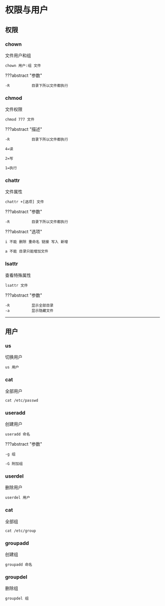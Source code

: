 # 权限与用户

## 权限

### chown

文件用户和组

```shell
chown 用户:组 文件
```

???abstract "参数"
	
    -R 			目录下所以文件都执行


### chmod

文件权限

```shell
chmod 777 文件
```

???abstract "描述"

    -R 			目录下所以文件都执行
    
    4=读 

    2=写 

    1=执行

### chattr

文件属性

```shell
chattr +[选项] 文件
```

???abstract "参数"

    -R			目录下所以文件都执行

???abstract "选项"

    i 不能 删除 重命名 链接 写入 新增

    a 不能 目录只能增加文件

### lsattr

查看特殊属性

```shell
lsattr 文件
```

???abstract "参数"

    -R			显示全部目录
    -a			显示隐藏文件

---
## 用户

### us

切换用户

```shell
us 用户
```
			
### cat

全部用户

```shell
cat /etc/passwd
```

### useradd

创建用户

```shell
useradd 命名
```

???abstract "参数"
	
    -g 组

    -G 附加组

### userdel

删除用户

```shell
userdel 用户
```

### cat

全部组

```shell
cat /etc/group
```

### groupadd

创建组

```shell
groupadd 命名
```

### groupdel

删除组

```shell
groupdel 组
```
	